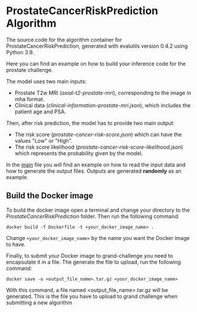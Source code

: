 # ProstateCancerRiskPrediction Algorithm

The source code for the algorithm container for
ProstateCancerRiskPrediction, generated with
evalutils version 0.4.2
using Python 3.9.

Here you can find an example on how to build your inference code for the
prostate challenge.

The model uses two main inputs:
- Prostate T2w MRI (*axial-t2-prostate-mri*), corresponding to the image in mha format.
- Clinical data (*clinical-information-prostate-mri.json*), which includes the patient age and PSA.

Then, after risk prediction, the model has to provide two main output:
- The risk score (*prostate-cancer-risk-score.json*) which can have the values "Low" or "High".
- The risk score likelihood (*prostate-cancer-risk-score-likelihood.json*) which represents the probability given by the model.

In the [main](process.py) file you will find an example on how to read the input data and how to generate the output files. 
Outputs are generated **randomly** as an example.

## Build the Docker image
To build the docker image open a terminal and change your directory to the *ProstateCancerRiskPrediction* folder.
Then run the following command:
```
docker build -f Dockerfile -t <your_docker_image_name> .
```
Change ```<your_docker_image_name>``` by the name you want the Docker image to have.

Finally, to submit your Docker image to grand-challenge you need to encapsulate it in a file.
The generate the file to upload, run the following command:
```
docker save -o <output_file_name>.tar.gz <your_docker_image_name>
```
With this command, a file named <output_file_name>.tar.gz will be generated. 
This is the file you have to upload to grand challenge when submitting a new algorithm
